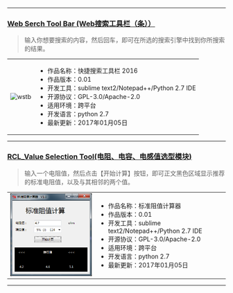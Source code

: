 ----

### [Web Serch Tool Bar (Web搜索工具栏（条））](https://github.com/ELE-Clouds/WSTB-2016)

> 输入你想要搜索的内容，然后回车，即可在所选的搜索引擎中找到你所搜索的结果。<br/>

<table>
<tr>
<td>
<img src="/WSTB-2016/blob/master/images/wstb-2016.png"  alt="wstb" />
</td>
<td>
<ul>
<li>作品名称：快捷搜索工具栏 2016</li>
<li>作品版本：0.01</li>
<li>开发工具：sublime text2/Notepad++/Python 2.7 IDE</li>
<li>开源协议：GPL-3.0/Apache-2.0</li>
<li>适用环境：跨平台</li>
<li>开发语言：python 2.7</li>
<li>最新更新：2017年01月05日</li>
</ul>
</td>
</tr>    
</table>

----

### [RCL_Value Selection Tool(电阻、电容、电感值选型模块)](https://github.com/ELE-Clouds/CircuitDesignTools/tree/master/RCL_SelectionTool)

> 输入一个电阻值，然后点击【开始计算】按钮，即可正文黑色区域显示推荐的标准电阻值，以及与其相邻的两个值。<br/>

<table>
<tr>
<td>
<img src="https://github.com/ELE-Clouds/CircuitDesignTools/blob/master/RCL_SelectionTool/image/EIA_SRV_IMAGE.png"  alt="RCL_VST" />
</td>
<td>
<ul>
<li>作品名称：标准阻值计算器</li>
<li>作品版本：0.01</li>
<li>开发工具：sublime text2/Notepad++/Python 2.7 IDE</li>
<li>开源协议：GPL-3.0/Apache-2.0</li>
<li>适用环境：跨平台</li>
<li>开发语言：python 2.7</li>
<li>最新更新：2017年01月05日</li>
</ul>
</td>
</tr>    
</table>

----
